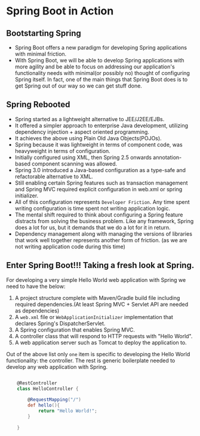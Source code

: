 # Spring Boot in Action

## Bootstarting Spring

- Spring Boot offers a new paradigm for developing Spring applications with minimal friction. 
- With Spring Boot, we will be able to develop Spring applications with more agility and 
  be able to focus on addressing our application's functionality needs with minimal(or possibly no) thought of configuring Spring itself.
  In fact, one of the main things that Spring Boot does is to get Spring out of our way so we can get stuff done.

## Spring Rebooted

- Spring started as a lightweight alternative to JEE/J2EE/EJBs.
- It offered a simpler approach to enterprise Java development, utilizing dependency injection + aspect oriented programming.
- It achieves the above using Plain Old Java Objects(POJOs).
- Spring because it was lightweight in terms of component code, was heavyweight in terms of configuration.
- Initially configured using XML, then Spring 2.5 onwards annotation-based component scanning was allowed.
- Spring 3.0 introduced a Java-based configuration as a type-safe and refactorable alternative to XML.
- Still enabling certain Spring features such as transaction management and Spring MVC required explicit configuration in web.xml or spring initializer.
- All of this configuration represents `Developer Friction`. Any time spent writing configuration is time spent not writing application logic.
- The mental shift required to think about configuring a Spring feature distracts from solving the business problem. 
  Like any framework, Spring does a lot for us, but it demands that we do a lot for it in return.
- Dependency management along with managing the versions of libraries that work well together represents another form of friction. (as we are not writing application code during this time)

## Enter Spring Boot!!! Taking a fresh look at Spring.

For developing a very simple Hello World web application with Spring we need to have the below:

1. A project structure complete with Maven/Gradle build file including required dependencies.(At least Spring MVC + Servlet API are needed as dependencies)
2. A `web.xml` file or `WebApplicationInitializer` implementation that declares Spring's DispatcherServlet.
3. A Spring configuration that enables Spring MVC.
4. A controller class that will respond to HTTP requests with "Hello World".
5. A web application server such as Tomcat to deploy the application to.

Out of the above list only `one` item is specific to developing the Hello World functionality: the controller. 
The rest is generic boilerplate needed to develop any web application with Spring.

```groovy

    @RestController
    class HelloController {
        
        @RequestMapping("/")
        def hello(){
            return "Hello World!";
        }
        
    }


```




